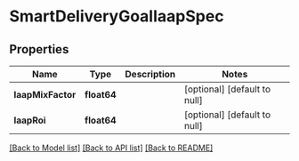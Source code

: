 # SmartDeliveryGoalIaapSpec

## Properties
Name | Type | Description | Notes
------------ | ------------- | ------------- | -------------
**IaapMixFactor** | **float64** |  | [optional] [default to null]
**IaapRoi** | **float64** |  | [optional] [default to null]

[[Back to Model list]](../README.md#documentation-for-models) [[Back to API list]](../README.md#documentation-for-api-endpoints) [[Back to README]](../README.md)


